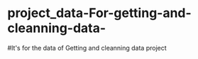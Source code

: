 # project_data-For-getting-and-cleanning-data-
#It's for the data of Getting and cleanning data project
